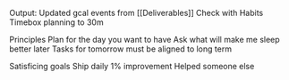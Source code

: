 Output: Updated gcal events from [[Deliverables]]
Check with Habits
Timebox planning to 30m

Principles
Plan for the day you want to have
Ask what will make me sleep better later
Tasks for tomorrow must be aligned to long term

Satisficing goals
Ship daily
1% improvement
Helped someone else